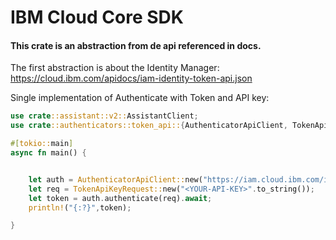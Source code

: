 # IBM Cloud Core SDK

#### This crate is an abstraction from de api referenced in docs.

The first abstraction is about the Identity Manager: https://cloud.ibm.com/apidocs/iam-identity-token-api.json

Single implementation of Authenticate with Token and API key:

```rust
use crate::assistant::v2::AssistantClient;
use crate::authenticators::token_api::{AuthenticatorApiClient, TokenApiKeyRequest};

#[tokio::main]
async fn main() {


    let auth = AuthenticatorApiClient::new("https://iam.cloud.ibm.com/identity/token".to_string());
    let req = TokenApiKeyRequest::new("<YOUR-API-KEY>".to_string());
    let token = auth.authenticate(req).await;
    println!("{:?}",token);

}
```

